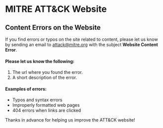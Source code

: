 # MITRE ATT&amp;CK Website

## Content Errors on the Website
If you find errors or typos on the site related to content, please let us know by sending an email to attack@mitre.org with the subject **Website Content Error**.

#### Please let us know the following:
1. The url where you found the error.
2. A short description of the error.

#### Examples of errors:
* Typos and syntax errors
* Improperly formatted web pages
* 404 errors when links are clicked

Thanks in advance for helping us improve the ATT&CK website!
